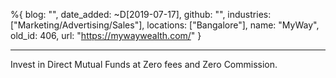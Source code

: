 %{
  blog: "",
  date_added: ~D[2019-07-17],
  github: "",
  industries: ["Marketing/Advertising/Sales"],
  locations: ["Bangalore"],
  name: "MyWay",
  old_id: 406,
  url: "https://mywaywealth.com/"
}

---

Invest in Direct Mutual Funds at Zero fees and Zero Commission.
